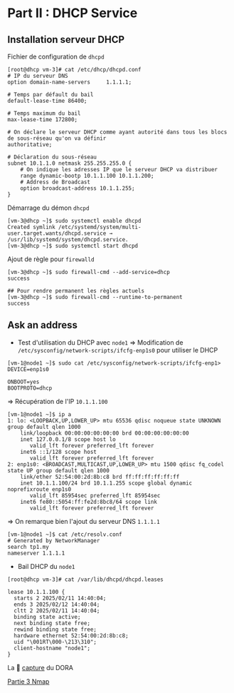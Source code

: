 # Part II : DHCP Service


## Installation serveur DHCP

Fichier de configuration de `dhcpd`
```
[root@dhcp vm-3]# cat /etc/dhcp/dhcpd.conf
# IP du serveur DNS
option domain-name-servers     1.1.1.1;

# Temps par défault du bail
default-lease-time 86400;

# Temps maximum du bail
max-lease-time 172800;

# On déclare le serveur DHCP comme ayant autorité dans tous les blocs de sous-réseau qu'on va définir
authoritative;

# Déclaration du sous-réseau
subnet 10.1.1.0 netmask 255.255.255.0 {
    # On indique les adresses IP que le serveur DHCP va distribuer
    range dynamic-bootp 10.1.1.100 10.1.1.200;
    # Address de Broadcast
    option broadcast-address 10.1.1.255;
}
```


Démarrage du démon `dhcpd`
```
[vm-3@dhcp ~]$ sudo systemctl enable dhcpd
Created symlink /etc/systemd/system/multi-user.target.wants/dhcpd.service → /usr/lib/systemd/system/dhcpd.service.
[vm-3@dhcp ~]$ sudo systemctl start dhcpd
```

Ajout de règle pour `firewalld`
```
[vm-3@dhcp ~]$ sudo firewall-cmd --add-service=dhcp 
success

## Pour rendre permanent les règles actuels
[vm-3@dhcp ~]$ sudo firewall-cmd --runtime-to-permanent 
success
```

## Ask an address

- Test d'utilisation du DHCP avec `node1`
=> Modification de `/etc/sysconfig/network-scripts/ifcfg-enp1s0` pour utiliser le DHCP
```
[vm-1@node1 ~]$ sudo cat /etc/sysconfig/network-scripts/ifcfg-enp1>
DEVICE=enp1s0

ONBOOT=yes
BOOTPROTO=dhcp
```

=> Récupération de l'IP `10.1.1.100`
```
[vm-1@node1 ~]$ ip a
1: lo: <LOOPBACK,UP,LOWER_UP> mtu 65536 qdisc noqueue state UNKNOWN group default qlen 1000
    link/loopback 00:00:00:00:00:00 brd 00:00:00:00:00:00
    inet 127.0.0.1/8 scope host lo
       valid_lft forever preferred_lft forever
    inet6 ::1/128 scope host 
       valid_lft forever preferred_lft forever
2: enp1s0: <BROADCAST,MULTICAST,UP,LOWER_UP> mtu 1500 qdisc fq_codel state UP group default qlen 1000
    link/ether 52:54:00:2d:8b:c8 brd ff:ff:ff:ff:ff:ff
    inet 10.1.1.100/24 brd 10.1.1.255 scope global dynamic noprefixroute enp1s0
       valid_lft 85954sec preferred_lft 85954sec
    inet6 fe80::5054:ff:fe2d:8bc8/64 scope link 
       valid_lft forever preferred_lft forever
```

=> On remarque bien l'ajout du serveur DNS `1.1.1.1`
```
[vm-1@node1 ~]$ cat /etc/resolv.conf 
# Generated by NetworkManager
search tp1.my
nameserver 1.1.1.1
```


- Bail DHCP du `node1`

```
[root@dhcp vm-3]# cat /var/lib/dhcpd/dhcpd.leases

lease 10.1.1.100 {
  starts 2 2025/02/11 14:40:04;
  ends 3 2025/02/12 14:40:04;
  cltt 2 2025/02/11 14:40:04;
  binding state active;
  next binding state free;
  rewind binding state free;
  hardware ethernet 52:54:00:2d:8b:c8;
  uid "\001RT\000-\213\310";
  client-hostname "node1";
}
```

La 🦈 [capture](./pcaps/dhcp_1.pcap) du DORA


[Partie 3 Nmap](./partie_3_Nmap.md)
